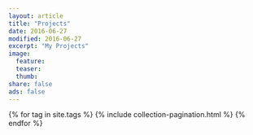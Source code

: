 ```yaml
---
layout: article
title: "Projects"
date: 2016-06-27
modified: 2016-06-27
excerpt: "My Projects"
image:
  feature:
  teaser:
  thumb:
share: false
ads: false
---
```


<div class="tiles">
{% for tag in site.tags %}
  {% include collection-pagination.html %}
{% endfor %}
</div><!-- /.tiles -->
